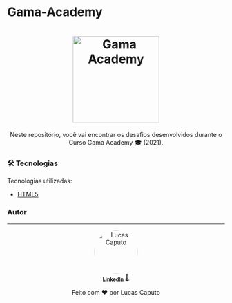 # Gama-Academy
<h1 align="center">
    <img alt="Gama Academy" src="#" width="200px" />
</h1>

<p align="center">Neste repositório, você vai encontrar os desafios desenvolvidos durante o<br/>Curso Gama Academy 🎓 (2021). <br/></p>

### 🛠 Tecnologias

Tecnologias utilizadas:

- [HTML5](https://developer.mozilla.org/pt-BR/docs/Web/HTML/HTML5)

### Autor
---

<div align="center">
<a href="https://www.linkedin.com/in/lucascaputo/">
 <img style="border-radius: 50%" src="https://avatars2.githubusercontent.com/u/51523433?s=460&u=b484a77c22f9ff70c975e242ae41fabdce39c780&v=4" width="100px;" alt="Lucas Caputo"/>
 <br />
 <sub><b>LinkedIn</b></sub></a> <a href="https://www.linkedin.com/in/lucascaputo/" title="LinkedIn">🚀</a>

Feito com ❤️ por Lucas Caputo 
</div>
